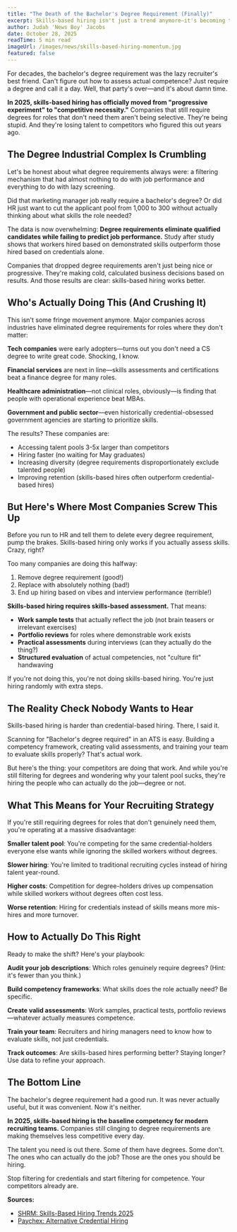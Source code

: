 ```yaml
---
title: "The Death of the Bachelor's Degree Requirement (Finally)"
excerpt: Skills-based hiring isn't just a trend anymore—it's becoming the standard. Companies ditching degree requirements are finding better talent faster. Here's why you're late to the party.
author: Judah 'News Boy' Jacobs
date: October 28, 2025
readTime: 5 min read
imageUrl: /images/news/skills-based-hiring-momentum.jpg
featured: false
---
```


For decades, the bachelor's degree requirement was the lazy recruiter's best friend. Can't figure out how to assess actual competence? Just require a degree and call it a day. Well, that party's over—and it's about damn time.

**In 2025, skills-based hiring has officially moved from "progressive experiment" to "competitive necessity."** Companies that still require degrees for roles that don't need them aren't being selective. They're being stupid. And they're losing talent to competitors who figured this out years ago.

## The Degree Industrial Complex Is Crumbling

Let's be honest about what degree requirements always were: a filtering mechanism that had almost nothing to do with job performance and everything to do with lazy screening.

Did that marketing manager job really require a bachelor's degree? Or did HR just want to cut the applicant pool from 1,000 to 300 without actually thinking about what skills the role needed?

The data is now overwhelming: **Degree requirements eliminate qualified candidates while failing to predict job performance.** Study after study shows that workers hired based on demonstrated skills outperform those hired based on credentials alone.

Companies that dropped degree requirements aren't just being nice or progressive. They're making cold, calculated business decisions based on results. And those results are clear: skills-based hiring works better.

## Who's Actually Doing This (And Crushing It)

This isn't some fringe movement anymore. Major companies across industries have eliminated degree requirements for roles where they don't matter:

**Tech companies** were early adopters—turns out you don't need a CS degree to write great code. Shocking, I know.

**Financial services** are next in line—skills assessments and certifications beat a finance degree for many roles.

**Healthcare administration**—not clinical roles, obviously—is finding that people with operational experience beat MBAs.

**Government and public sector**—even historically credential-obsessed government agencies are starting to prioritize skills.

The results? These companies are:
- Accessing talent pools 3-5x larger than competitors
- Hiring faster (no waiting for May graduates)
- Increasing diversity (degree requirements disproportionately exclude talented people)
- Improving retention (skills-based hires often outperform credential-based hires)

## But Here's Where Most Companies Screw This Up

Before you run to HR and tell them to delete every degree requirement, pump the brakes. Skills-based hiring only works if you actually assess skills. Crazy, right?

Too many companies are doing this halfway:
1. Remove degree requirement (good!)
2. Replace with absolutely nothing (bad!)
3. End up hiring based on vibes and interview performance (terrible!)

**Skills-based hiring requires skills-based assessment.** That means:

- **Work sample tests** that actually reflect the job (not brain teasers or irrelevant exercises)
- **Portfolio reviews** for roles where demonstrable work exists
- **Practical assessments** during interviews (can they actually do the thing?)
- **Structured evaluation** of actual competencies, not "culture fit" handwaving

If you're not doing this, you're not doing skills-based hiring. You're just hiring randomly with extra steps.

## The Reality Check Nobody Wants to Hear

Skills-based hiring is harder than credential-based hiring. There, I said it.

Scanning for "Bachelor's degree required" in an ATS is easy. Building a competency framework, creating valid assessments, and training your team to evaluate skills properly? That's actual work.

But here's the thing: your competitors are doing that work. And while you're still filtering for degrees and wondering why your talent pool sucks, they're hiring the people who can actually do the job—degree or not.

## What This Means for Your Recruiting Strategy

If you're still requiring degrees for roles that don't genuinely need them, you're operating at a massive disadvantage:

**Smaller talent pool**: You're competing for the same credential-holders everyone else wants while ignoring the skilled workers without degrees.

**Slower hiring**: You're limited to traditional recruiting cycles instead of hiring talent year-round.

**Higher costs**: Competition for degree-holders drives up compensation while skilled workers without degrees often cost less.

**Worse retention**: Hiring for credentials instead of skills means more mis-hires and more turnover.

## How to Actually Do This Right

Ready to make the shift? Here's your playbook:

**Audit your job descriptions**: Which roles genuinely require degrees? (Hint: it's fewer than you think.)

**Build competency frameworks**: What skills does the role actually need? Be specific.

**Create valid assessments**: Work samples, practical tests, portfolio reviews—whatever actually measures competence.

**Train your team**: Recruiters and hiring managers need to know how to evaluate skills, not just credentials.

**Track outcomes**: Are skills-based hires performing better? Staying longer? Use data to refine your approach.

## The Bottom Line

The bachelor's degree requirement had a good run. It was never actually useful, but it was convenient. Now it's neither.

**In 2025, skills-based hiring is the baseline competency for modern recruiting teams.** Companies still clinging to degree requirements are making themselves less competitive every day.

The talent you need is out there. Some of them have degrees. Some don't. The ones who can actually do the job? Those are the ones you should be hiring.

Stop filtering for credentials and start filtering for competence. Your competitors already are.

**Sources:**
- [SHRM: Skills-Based Hiring Trends 2025](https://www.shrm.org/topics-tools/news/talent-acquisition/shrm-talent-2025-ai-rto-recruiting-trends)
- [Paychex: Alternative Credential Hiring](https://www.paychex.com/articles/human-resources/hiring-and-recruiting-trends)
